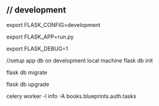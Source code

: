 
//
development
------------
export FLASK_CONFIG=development

export FLASK_APP=run.py

export FLASK_DEBUG=1


//setup app db on development local machine
flask db init

flask db migrate

flask db upgrade


celery worker -l info -A books.blueprints.auth.tasks



